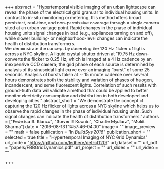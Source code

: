 +++
abstract = "Hypertemporal visible imaging of an urban lightscape can reveal the phase of the electrical grid granular to individual housing units. In contrast to in-situ monitoring or metering, this method offers broad, persistent, real-time, and non-permissive coverage through a single camera sited at an urban vantage point. Rapid changes in the phase of individual housing units signal changes in load (e.g., appliances turning on and off), while slower building- or neighborhood-level changes can indicate the health of distribution transformers. <br/> We demonstrate the concept by observing the 120 Hz flicker of lights across a NYC skyline. A liquid crystal shutter driven at 119.75 Hz down-converts the flicker to 0.25 Hz, which is imaged at a 4 Hz cadence by an inexpensive CCD camera; the grid phase of each source is determined by analysis of its sinusoidal light curve over an imaging “burst” of some 25 seconds. Analysis of bursts taken at ∼ 15 minute cadence over several hours demonstrates both the stability and variation of phases of halogen, incandescent, and some fluorescent lights. Correlation of such results with ground-truth data will validate a method that could be applied to better monitor electricity consumption and distribution in both developed and developing cities."
abstract_short = "We demonstrate the concept of capturing the 120 Hz flicker of lights across a NYC skyline which helps us to observe the rapid changes in the phase of individual housing units. Such signal changes can indicate the health of distribution transformers."
authors = ["Federica B. Bianco", "Steven E Koonin", "Charlie Mydlarz", "Mohit Sharma"]
date = "2016-08-13T14:57:46-04:00"
image = ""
image_preview = ""
math = false
publication = "In *BuildSys 2016*"
publication_short = ""
selected = true
title = "Hypertemporal Imaging of NYC Grid Dynamics"
url_code = "https://github.com/fedhere/detect120/"
url_dataset = ""
url_pdf = "papers/FBBGridDynamics.pdf"
url_project = ""
url_slides = ""
url_video = ""

+++

